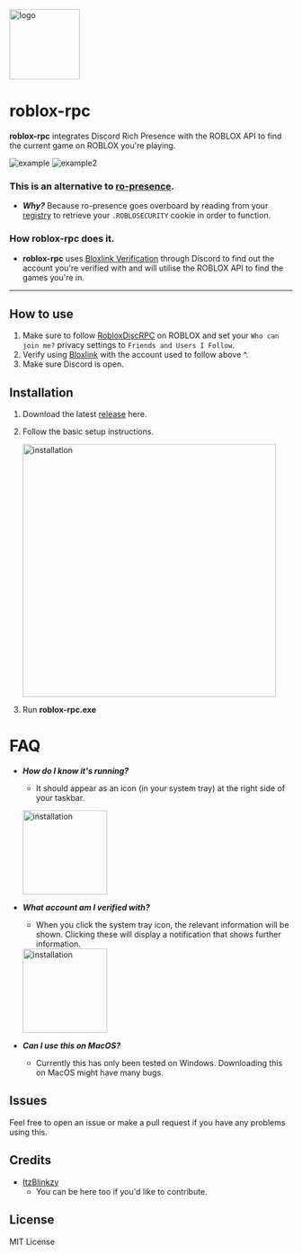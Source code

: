 <img src="https://user-images.githubusercontent.com/68260779/208254746-0055f6a3-2510-426c-b5c2-b3b6ad85715e.png" alt="logo" width="125"/>

# roblox-rpc

**roblox-rpc** integrates Discord Rich Presence with the ROBLOX API to find the current game on ROBLOX you're playing.

![example](https://user-images.githubusercontent.com/68260779/208254688-ddc0bd8b-c458-4185-ba3b-d8b0b56d72e1.png)
![example2](https://user-images.githubusercontent.com/68260779/208254692-c8b0188e-747e-46da-96c1-07e226250557.png)


### This is an alternative to [ro-presence](https://github.com/JiveOff/roPresence).
* ***Why?*** Because ro-presence goes overboard by reading from your [registry](https://github.com/JiveOff/roPresence/blob/master/lib/bloxauth.js) to retrieve your `.ROBLOSECURITY` cookie in order to function.


### How roblox-rpc does it.
* **roblox-rpc** uses [Bloxlink Verification](https://blox.link) through Discord to find out the account you're verified with and will utilise the ROBLOX API to find the games you're in.

---

## How to use
1. Make sure to follow [RobloxDiscRPC](https://www.roblox.com/users/2485537594/profile) on ROBLOX and set your `Who can join me?` privacy settings to `Friends and Users I Follow`.
2. Verify using [Bloxlink](https://blox.link) with the account used to follow above ^.
3. Make sure Discord is open.

## Installation
1. Download the latest [release](https://github.com/ItzBlinkzy/roblox-rpc/releases) here.
2. Follow the basic setup instructions.

    <img src="![image](https://user-images.githubusercontent.com/68260779/208254672-14fc90c1-50be-4136-81c2-78524a78ba3b.png)
" alt="installation" width="450"/>
3. Run **roblox-rpc.exe**

# FAQ
* ***How do I know it's running?***
    * It should appear as an icon (in your system tray) at the right side of your taskbar.
    
    <img src="https://user-images.githubusercontent.com/68260779/208254798-7b04920f-44a3-49fc-a676-f67293c3ae33.png"
 alt="installation" width="150"/>
    
    
* ***What account am I verified with?***
    * When you click the system tray icon, the relevant information will be shown.
    Clicking these will display a notification that shows further information.
    
    <img src="https://user-images.githubusercontent.com/68260779/208254818-63a48193-8f71-4d26-917b-dc70a7d41c8f.png" alt="installation" width="150"/>
    
* ***Can I use this on MacOS?***
    * Currently this has only been tested on Windows. Downloading this on MacOS might have many bugs.

## Issues
Feel free to open an issue or make a pull request if you have any problems using this.

## Credits
 * [ItzBlinkzy](https://github.com/ItzBlinkzy/)
      * You can be here too if you'd like to contribute.
        


## License
MIT License
